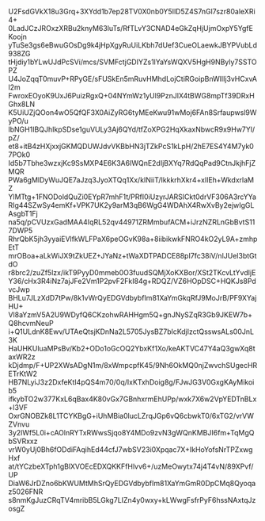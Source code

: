 U2FsdGVkX18u3Grq+3XYdd1b7ep28TV0X0nb0Y5IlD5Z4S7nGl7szr80aleXRi4+
0LadJCzJROxzXRBu2knyM63luTs/RfTLvY3CNAD4eGkZqHjUjmOxpY5YgfEKoojn
yTuSe3gs6eBwuGOsDg9k4jHpXgyRuUiLKbh7dUef3CueOLaewkJBYPVubLd938ZG
tHjdiy1bYLwUJdPcSVi/mcs/SVMFctjGDIYZs1lYaYsWQXV5HgH9NByly7SSTOPZ
U4JoZqqT0muvP+RPyGE/sFUSkEn5mRuvHMhdLojCtiRGoipBnWllIj3vHCxvAl2m
FwroxEOyoK9UxJ6PuizRgxQ+04NYmWz1yUl9PznJlX4tBWG8mpTf39DRxHGhx8LN
K5UiUZjQOon4wO5QfQF3X0AiZyRG6tyMEeKwu91wMoj6FAn8Srfaupwsl9WyPO/u
lbNGH1IBQJhIkpSDse1guVULy3Aj6QYd/tfZoXPG2HqXkaxNbwcR9x9Hw7Yl/pZ/
et8+itB4zHXjxxjGKMQDUWJdvVKBbHN3jTZkPcS1kLpH/2hE7ES4Y4M7yk07POk0
Id5b7Tbhe3wzxjKc9SsMXP4E6K3A6IWQnE2dIjBXYq7RdQqPad9CtnJkjhFjZMQR
PWa6gMlDyWuJQE7aJzq3JyoXTQq1Xx/kINiiT/IkkkrhXkr4+xlIEh+WkdxrlaMZ
YlMTtg+1FNODoldQuZi0EYpR7mhF1t/PRfI0iUzyrJARSlCkt0drVF306A3rcYYa
RIg44SZwSy4emKf+VPK7UK2y9arM3qB6WgG4WDAhX4RwXvBy2ejwIgGLAsgbT1Fj
na5q/pCVUzxGadMAA4IqRL52qv44971ZRMmbufACM+iJrzNZRLnGbBvtS117DWP5
RhrQbK5jh3yyaiEVlfkWLFPaX6peOGvK98a+8iibikwkFNRO4kO2yL9A+zmhpEtT
mrOBoa+aLkWiJX9tZkUEZ+JYaNz+tWaXDTPADCE88pI7fc38iV/nlJUel3btGtdO
r8brc2/zuZf5lzx/ikT9PyyD0mmeb0O3fuudSQMjXoKXBor/XSt2TKcvLtYvdIjE
Y36/cHx3R4iNz7ajJFe2Vm1P2pvF2FkI84g+RDQZ/VZ6HOpDSC+HQKJs8PdvcJwp
BHLu7JLzXdD7tPw/8k1vWrQyEDGVdbybfIm81XaYmGkqRfJ9MoJrB/PF9XYajHU+
Vl8aYzmV5A2U9WDyfQ6CKzohwRAHHgm5Q+gnJNySZqR3Gb9JKEW7b+Q8hcvmNeuP
i+Q1ULdnK8Ewv/UTAeQtsjKDnNa2L5705JysBZ7blcKdjlzctQsswsALs00JnL3K
HaUHKUluaMPsBv/Kb2+ODo1oGcOQ2YbxKf1Xo/keAKTVC47Y4aQ3gwXq8taxWR2z
kDjdmp/F+UP2XWsADgN1m/8xWmpcpfK45/9Nh6OkMQ0njZwvchSUgecHRETrKtW2
HB7NLyiJ3z2DxfeKtI4pQS4m70/0q/IxKTxhDoig8g/FJwJG3V0GxgKAyMikoib5
ifkybTO2w377KxL6qBax4K80vGx7GBnhxrmEhUPp/wxk7X6w2VpYEDTnBLx+l3VF
OxrGNOBZk8L1TCYKBgG+iUhMBia0lucLZrqJGp6vQ6cbwkT0/6xTG2/vrVWZVnvu
3y2lWf5L0i+cAOlnRYTxRWwsSjqo8Y4MDo9zvN3gWQnKMBJI6fm+TqMgQbSVRxxz
vrW0yUj0Bh6fODdiFAqihEd44cfJ7wbSV23i0Xpqac7X+IkHoYofsNrTPZxwgHxf
at/tYCzbeXTph1gBlXVOEcEDXQKKFfHlvv6+/uzMeOwytx74j4T4vN/89XPvf/UP
DiaW6JrDZno6bKWUMtMhSrQyEDGVdbybfIm81XaYmGmR0DpCMq8Qyoqaz5026FNR
s8nmKgJuzCRqTV4mribB5LGkg7LIZn4y0wxy+kLWwgFsfrPyF6hssNAxtqJzosgZ
